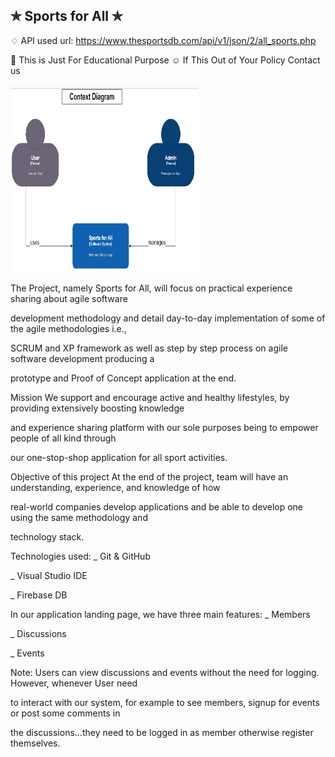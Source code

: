 ## ✯ Sports for All ✯

♢ API used url: https://www.thesportsdb.com/api/v1/json/2/all_sports.php 


🚸 This is Just For Educational Purpose
 ☺ If This Out of Your Policy Contact us

<img src="/Context_Diag.PNG" alt="context diag" style="height: 300px; width:300px;"/>


The Project, namely Sports for All, will focus on practical experience sharing about agile software

development methodology and detail day-to-day implementation of some of the agile methodologies i.e.,

SCRUM and XP framework as well as step by step process on agile software development producing a

prototype and Proof of Concept application at the end.

Mission
We support and encourage active and healthy lifestyles, by providing extensively boosting knowledge

and experience sharing platform with our sole purposes being to empower people of all kind through

our one-stop-shop application for all sport activities.

Objective of this project
At the end of the project, team will have an understanding, experience, and knowledge of how

real-world companies develop applications and be able to develop one using the same methodology and

technology stack.

Technologies used:
 _ Git & GitHub

 _ Visual Studio IDE

 _ Firebase DB

  

In our application landing page, we have three main features:
 _ Members

 _ Discussions

 _ Events

Note: Users can view discussions and events without the need for logging. However, whenever User need

to interact with our system, for example to see members, signup for events or post some comments in

the discussions…they need to be logged in as member otherwise register themselves.




